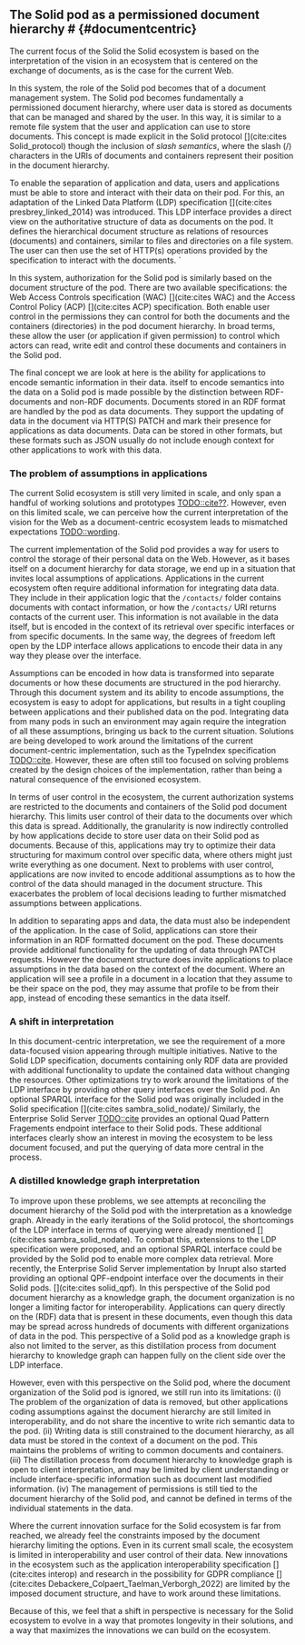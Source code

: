 ## The Solid pod as a permissioned document hierarchy # {#documentcentric}
<!-- The first interpretation we look at is document-centric. -->
The current focus of the Solid the Solid ecosystem
is based on the interpretation of the vision in
an ecosystem that is centered on the exchange of documents,
as is the case for the current Web.

<!-- The Role of the Solid pod -->
In this system, the role of the Solid pod
becomes that of a document management system.
The Solid pod becomes fundamentally 
a permissioned document hierarchy,
where user data is stored as documents
that can be managed and shared by the user.
In this way, it is similar to a remote file system
that the user and application can use to store documents.
This concept is made explicit in the Solid protocol [](cite:cites Solid_protocol)
though the inclusion of *slash semantics*, 
where the slash (/) characters in the URIs
of documents and containers represent their
position in the document hierarchy.

<!-- The separation of app and data -->
To enable the separation of application
and data, users and applications must be able
to store and interact with their data on their pod.
For this, an adaptation of the Linked Data Platform (LDP) 
specification [](cite:cites presbrey_linked_2014) was introduced.
This LDP interface provides a direct
view on the authoritative structure
of data as documents on the pod.
It defines the hierarchical document structure
as relations of resources (documents) and containers,
similar to files and directories on a file system.
The user can then use the set of HTTP(s) operations 
provided by the specification to interact with the documents.
`
<!-- user control -->
In this system, authorization for the Solid pod
is similarly based on the document structure of the pod.
There are two available specifications: 
the Web Access Controls specification (WAC) [](cite:cites WAC) 
and the Access Control Policy (ACP) [](cite:cites ACP) specification.
Both enable user control in the permissions they can control
for both the documents and the containers (directories) in the pod document hierarchy.
In broad terms, these allow the user 
(or application if given permission) to control
which actors can read, write edit and control
these documents and containers in the Solid pod.

<!-- the encoding of semantics -->
The final concept we are look at here is the 
ability for applications to encode 
semantic information in their data.
itself  to encode semantics into the
data on a Solid pod is made possible by the 
distinction between RDF-documents and non-RDF documents.
Documents stored in an RDF format are handled by the 
pod as data documents. They support the updating of
data in the document via HTTP(S) PATCH and mark 
their presence for applications as data documents.
Data can be stored in other formats, but these 
formats such as JSON usually do not include enough
context for other applications to work with this data.

### The problem of assumptions in applications
<!-- problem statement -->
The current Solid ecosystem 
is still very limited in scale,
and only span a handful of working solutions 
and prototypes [TODO::cite??]().
However, even on this limited scale,
we can perceive how the current interpretation
of the vision for the Web as a document-centric ecosystem
leads to mismatched expectations [TODO::wording]().

<!-- #### the separation of application and data -->
<!-- mismatch in storage -->
The current implementation of the Solid pod
provides a way for users to control the storage
of their personal data on the Web.
However, as it bases itself on a document hierarchy
for data storage, we end up in a situation that
invites local assumptions of applications.
Applications in the current ecosystem often require
additional information for integrating data data.
They include in their application logic that the
`/contacts/` folder contains documents with contact information,
or how the `/contacts/` URI returns contacts of the current user.
This information is not available in the data itself, 
but is encoded in the context of its retrieval over 
specific interfaces or from specific documents.
In the same way, the degrees of freedom left open
by the LDP interface allows applications to encode 
their data in any way they please over the interface. 

Assumptions can be encoded in how data is transformed into separate
documents or how these documents are structured in the pod hierarchy. 
Through this document system and its ability to encode assumptions,
the ecosystem is easy to adopt for applications,
but results in a tight coupling between applications and their
published data on the pod. Integrating data from many 
pods in such an environment may again require the
integration of all these assumptions, bringing us back 
to the current situation.
Solutions are being developed to work around the limitations
of the current document-centric implementation, 
such as the TypeIndex specification [TODO::cite]().
However, these are often still too focused on solving
problems created by the design choices of the implementation,
rather than being a natural consequence of the envisioned ecosystem.


<!-- #### user control -->
<!-- mismatch of user control -->
In terms of user control in the ecosystem,
the current authorization systems are restricted to 
the documents and containers of the Solid pod document hierarchy.
This limits user control of their data to the
documents over which this data is spread.
Additionally, the granularity is now indirectly
controlled by how applications decide to store
user data on their Solid pod as documents.
Because of this, applications may try 
to optimize their data structuring for 
maximum control over specific data,
where others might just write everything as one document.
Next to problems with user control,
applications are now invited to encode 
additional assumptions as to how the control
of the data should managed in the document structure.
This exacerbates the problem of local decisions 
leading to further mismatched assumptions between applications.


<!-- #### enriching data through semantics -->
In addition to separating apps and data,
the data must also be independent of the application.
In the case of Solid, applications can store their information
in an RDF formatted document on the pod.
These documents provide additional functionality
for the updating of data through PATCH requests.
However the document structure does 
invite applications to place assumptions
in the data based on the context of the document.
Where an application will see a profile in a 
document in a location that they assume to be
their space on the pod, they may assume
that profile to be from their app, instead
of encoding these semantics in the data itself.

### A shift in interpretation
In this document-centric interpretation,
we see the requirement of a more data-focused
vision appearing through multiple initiatives.
Native to the Solid LDP specification,
documents containing only RDF data are
provided with additional functionality to update
the contained data without changing the resources.
Other optimizations try to work around the
limitations of the LDP interface by providing
other query interfaces over the Solid pod.
An optional SPARQL interface for the Solid pod
was originally included in the Solid specification [](cite:cites sambra_solid_nodate)/
Similarly, the Enterprise Solid Server [TODO::cite]()
provides an optional Quad Pattern Fragements 
endpoint interface to their Solid pods.
These additional interfaces clearly show 
an interest in moving the ecosystem to be less 
document focused, and put the querying of data 
more central in the process.


### A distilled knowledge graph interpretation
<!-- The document-centric vision as a KG -->
To improve upon these problems, 
we see attempts at reconciling the document hierarchy
of the Solid pod with the interpretation as a knowledge graph.
Already in the early iterations of the Solid protocol,
the shortcomings of the LDP interface in terms of 
querying were already mentioned [](cite:cites sambra_solid_nodate).
To combat this, extensions to the LDP specification were proposed,
and an optional SPARQL interface could be provided
by the Solid pod to enable more complex data retrieval.
More recently, the Enterprise Solid Server implementation by Inrupt 
also started providing an optional QPF-endpoint interface
over the documents in their Solid pods. [](cite:cites solid_qpf). 
In this perspective of the Solid pod document hierarchy
as a knowledge graph, the document organization is no longer
a limiting factor for interoperability.
Applications can query directly on the (RDF) data that is present
in these documents, even though this data may be spread across 
hundreds of documents with different organizations of data in the pod.
This perspective of a Solid pod as a knowledge graph is also 
not limited to the server, as this distillation process
from document hierarchy to knowledge graph
can happen fully on the client side over the LDP interface.

<!-- Still has problems -->
However, even with this perspective on the Solid pod, 
where the document organization of the Solid pod is ignored,
we still run into its limitations:
(i) The problem of the organization of data
is removed, but other applications coding assumptions against the 
document hierarchy are still limited in interoperability, 
and do not share the incentive to write rich semantic data to the pod.
(ii) Writing data is still constrained to the document hierarchy,
as all data must be stored in the context of a document on the pod.
This maintains the problems of writing to common
documents and containers.
(iii) The distillation process from document hierarchy to knowledge graph
is open to client interpretation, and may be limited by client understanding
or include interface-specific information such as document last modified information.
(iv) The management of permissions is still
tied to the document hierarchy of the Solid pod, and cannot be
defined in terms of the individual statements in the data.

Where the current innovation surface for the Solid ecosystem is far from reached,
we already feel the constraints imposed by the document hierarchy limiting the options.
Even in its current small scale, 
the ecosystem is limited in interoperability 
and user control of their data.
New innovations in the ecosystem
such as the application interoperability specification [](cite:cites interop)
and research in the possibility for GDPR compliance [](cite:cites Debackere_Colpaert_Taelman_Verborgh_2022)
are limited by the imposed document structure,
and have to work around these limitations.

Because of this, we feel that a shift in perspective is necessary 
for the Solid ecosystem to evolve in a way that promotes longevity 
in their solutions, and a way that maximizes the innovations 
we can build on the ecosystem.
